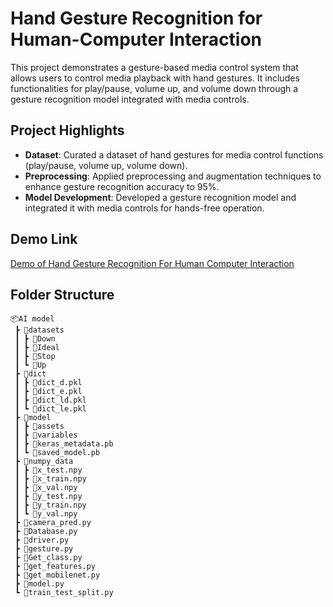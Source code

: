 # Hand Gesture Recognition for Human-Computer Interaction

This project demonstrates a gesture-based media control system that allows users to control media playback with hand gestures. It includes functionalities for play/pause, volume up, and volume down through a gesture recognition model integrated with media controls.

## Project Highlights

- **Dataset**: Curated a dataset of hand gestures for media control functions (play/pause, volume up, volume down).
- **Preprocessing**: Applied preprocessing and augmentation techniques to enhance gesture recognition accuracy to 95%.
- **Model Development**: Developed a gesture recognition model and integrated it with media controls for hands-free operation.

## Demo Link 
[Demo of Hand Gesture Recognition For Human Computer Interaction](https://youtu.be/TA2x1n3wu9c)

## Folder Structure
```
📦AI model
 ┣ 📂datasets
 ┃ ┣ 📂Down
 ┃ ┣ 📂Ideal
 ┃ ┣ 📂Stop
 ┃ ┗ 📂Up
 ┣ 📂dict
 ┃ ┣ 📜dict_d.pkl
 ┃ ┣ 📜dict_e.pkl
 ┃ ┣ 📜dict_ld.pkl
 ┃ ┗ 📜dict_le.pkl
 ┣ 📂model
 ┃ ┣ 📂assets
 ┃ ┣ 📂variables
 ┃ ┣ 📜keras_metadata.pb
 ┃ ┗ 📜saved_model.pb
 ┣ 📂numpy_data
 ┃ ┣ 📜x_test.npy
 ┃ ┣ 📜x_train.npy
 ┃ ┣ 📜x_val.npy
 ┃ ┣ 📜y_test.npy
 ┃ ┣ 📜y_train.npy
 ┃ ┗ 📜y_val.npy
 ┣ 📜camera_pred.py
 ┣ 📜Database.py
 ┣ 📜driver.py
 ┣ 📜gesture.py
 ┣ 📜Get_class.py
 ┣ 📜get_features.py
 ┣ 📜get_mobilenet.py
 ┣ 📜model.py
 ┗ 📜train_test_split.py
```
